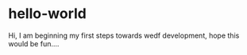 # hello-world

Hi, I am beginning my first steps towards wedf development, 
hope this would be fun....
